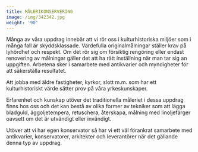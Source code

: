 ```yaml
---
title: MÅLERIKONSERVERING
image: /img/342342.jpg
weight: '90'
---
```

Många av våra uppdrag innebär att vi rör oss i kulturhistoriska miljöer som i många fall är skyddsklassade. Värdefulla originalmålningar ställer krav på lyhördhet och respekt. Om det rör sig om försiktig rengöring eller endast renovering av målningar gäller det att ha rätt inställning när man tar sig an uppgiften. Arbetena sker i samarbete med antikvarier och myndigheter för att säkerställa resultatet.

Att jobba med äldre fastigheter, kyrkor, slott m.m. som har ett kulturhistoriskt värde sätter prov på våra yrkeskunskaper. 

Erfarenhet och kunskap utöver det traditionella måleriet i dessa uppdrag finns hos oss och det kan bestå av olika former av tekniker som att lägga bladguld, äggoljetempera, retuschera, återskapa, målning med linoljefärger oavsett om det är utvändigt eller invändigt.  

Utöver att vi har egen konservator så har vi ett väl förankrat samarbete med antikvarier, konservatorer, arkitekter och leverantörer när det gällande denna typ av uppdrag.
